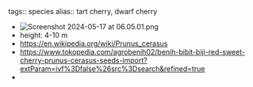 tags:: species
alias:: tart cherry, dwarf cherry

- ![Screenshot 2024-05-17 at 06.05.01.png](../assets/Screenshot_2024-05-17_at_06.05.01_1715925914582_0.png)
- height: 4-10 m
- https://en.wikipedia.org/wiki/Prunus_cerasus
- https://www.tokopedia.com/agrobenih02/benih-bibit-biji-red-sweet-cherry-prunus-cerasus-seeds-import?extParam=ivf%3Dfalse%26src%3Dsearch&refined=true
-